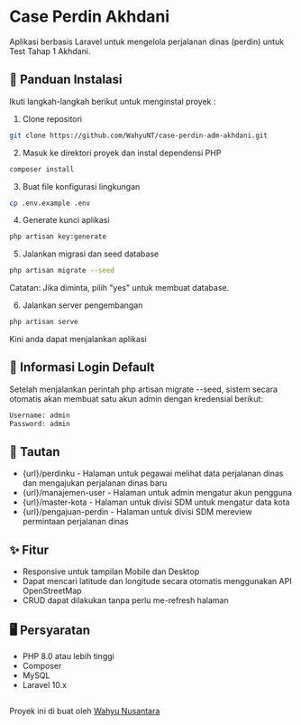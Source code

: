 # Case Perdin Akhdani

Aplikasi berbasis Laravel untuk mengelola perjalanan dinas (perdin) untuk Test Tahap 1 Akhdani.

## 🔧 Panduan Instalasi

Ikuti langkah-langkah berikut untuk menginstal proyek :

1. Clone repositori
```bash
git clone https://github.com/WahyuNT/case-perdin-adm-akhdani.git
```

2. Masuk ke direktori proyek dan instal dependensi PHP
```bash
composer install
```

3. Buat file konfigurasi lingkungan
```bash
cp .env.example .env
```

4. Generate kunci aplikasi
```bash
php artisan key:generate
```

5. Jalankan migrasi dan seed database
```bash
php artisan migrate --seed
```
Catatan: Jika diminta, pilih "yes" untuk membuat database.

6. Jalankan server pengembangan
```bash
php artisan serve
```

Kini anda dapat menjalankan aplikasi

## 🔐 Informasi Login Default
Setelah menjalankan perintah php artisan migrate --seed, sistem secara otomatis akan membuat satu akun admin dengan kredensial berikut:
```bash
Username: admin 
Password: admin
```

## 🔗 Tautan

- {url}/perdinku - Halaman untuk pegawai melihat data perjalanan dinas dan mengajukan perjalanan dinas baru
- {url}/manajemen-user - Halaman untuk admin mengatur akun pengguna
- {url}/master-kota - Halaman untuk divisi SDM untuk mengatur data kota
- {url}/pengajuan-perdin - Halaman untuk divisi SDM mereview permintaan perjalanan dinas

## ✨ Fitur 
- Responsive untuk tampilan Mobile dan Desktop
- Dapat mencari latitude dan longitude secara otomatis menggunakan API OpenStreetMap 
- CRUD dapat dilakukan tanpa perlu me-refresh halaman

## 🖥️ Persyaratan

- PHP 8.0 atau lebih tinggi
- Composer
- MySQL
- Laravel 10.x

##

Proyek ini di buat oleh [Wahyu Nusantara](https://wahyunt.me/)